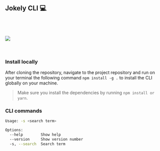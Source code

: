 
## Jokely CLI  💻

<br/><br/><br/>
<image src="demo/demo.gif"  /> 
<br/><br/><br/>

### Install locally
After cloning the repository, navigate to the project repository and run on your terminal the following command `npm install -g .` to install the CLI globally on your machine. 

> Make sure you install the dependencies by running `npm install or yarn`.

### CLI commands
```sh
Usage: -s <search term>

Options:
  --help        Show help                                              [boolean]
  --version     Show version number                                    [boolean]
  -s, --search  Search term                                             [string]
```